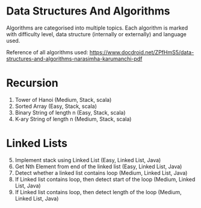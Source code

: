 # Data Structures And Algorithms

Algorithms are categorised into multiple topics. Each algorithm is marked 
with difficulty level, data structure (internally or externally) and language used.

Reference of all algorithms used: 
https://www.docdroid.net/ZPfHmS5/data-structures-and-algorithms-narasimha-karumanchi-pdf

# Recursion
1. Tower of Hanoi (Medium, Stack, scala)
2. Sorted Array (Easy, Stack, scala)
3. Binary String of length n (Easy, Stack, scala)
4. K-ary String of length n (Medium, Stack, scala)
# Linked Lists
5. Implement stack using Linked List (Easy, Linked List, Java)
6. Get Nth Element from end of the linked list (Easy, Linked List, Java)
7. Detect whether a linked list contains loop (Medium, Linked List, Java)
8. If Linked list contains loop, then detect start of the loop (Medium, Linked List, Java)
9. If Linked list contains loop, then detect length of the loop (Medium, Linked List, Java)
